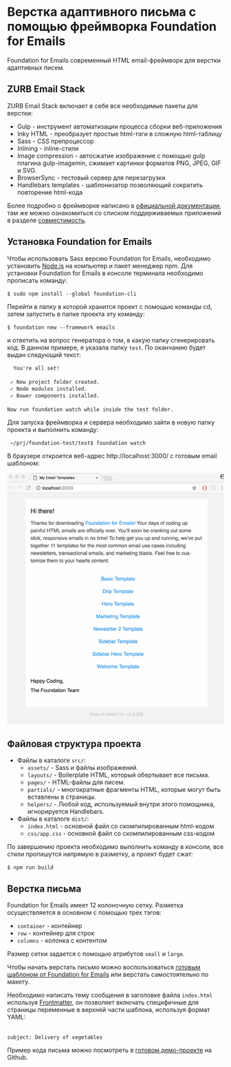 # Верстка адаптивного письма с помощью фреймворка Foundation for Emails

Foundation for Emails современный HTML email-фреймворк для верстки адаптивных писем.

## ZURB Email Stack

ZURB Email Stack включает в себя все необходимые пакеты для верстки:

 * Gulp - инструмент автоматизации процесса сборки веб-приложения
 * Inky HTML - преобразует простые html-тэги в сложную html-таблицу
 * Sass - CSS препроцессор
 * Inlining - inline-стили
 * Image compression - автосжатие изображение с помощью gulp плагина gulp-imagemin,
   сжимает картинки форматов PNG, JPEG, GIF и SVG.
 * BrowserSync - тестовый сервер для перезагрузки
 * Handlebars templates - шаблонизатор позволяющий сократить повторение html-кода

Более подробно о фреймворке написано в [официальной документации](http://foundation.zurb.com/emails/docs/sass-guide.html),
там же можно ознакомиться со списком поддерживаемых приложений в разделе [совместимость](http://foundation.zurb.com/emails/docs/compatibility.html).

## Установка Foundation for Emails
Чтобы использовать Sass версию Foundation for Emails, необходимо установить [Node.js](https://nodejs.org/en/) на компьютер
и пакет менеджер npm. Для установки Foundation for Emails в консоле терминала необходимо прописать команду:

 ```
 $ sudo npm install --global foundation-cli

 ```

 Перейти в папку в которой хранится проект с помощью команды cd, затем запустить в папке проекта эту команду:

 ```
 $ foundation new --framework emails
 ```

 и ответить на вопрос генератора о том, в какую папку сгенерировать код. В данном примере, я указала папку `test`. По оканчанию будет выдан следующий текст:

```
  You're all set!

 ✓ New project folder created.
 ✓ Node modules installed.
 ✓ Bower components installed.

Now run foundation watch while inside the test folder.

```


Для запуска фреймворка и сервера необходимо зайти в новую папку проекта и выполнить команду:

```
 ~/prj/foundation-test/test$ foundation watch
```

В браузере откроется веб-адрес http://localhost:3000/ с готовым email шаблоном:

![email-шаблон](email-shablon.png)

## Файловая структура проекта

* Файлы в каталоге `src/`:
    * `assets/` - Sass и файлы изображений.
    * `layouts/` - Boilerplate HTML, который обертывает все письма.
    * `pages/` - HTML-файлы для писем.
    * `partials/` - многократные фрагменты HTML, которые могут быть вставлены в страницы.
    * `helpers/` - Любой код, используемый внутри этого помощника, игнорируется Handlebars.
* Файлы в каталоге `dist/`:
    * `index.html` - основной файл со скомпилированным html-кодом
    * `css/app.css` - основной файл со скомпилированным css-кодом

По завершению проекта необходимо выполнить команду в консоли,
все стили пропишутся напрямую в разметку, а проект будет сжат:

```
$ npm run build
```

## Верстка письма

Foundation for Emails имеет 12 колоночную сетку.
Разметка осуществляется в основном с помощью трех тэгов:

* `container` - контейнер
* `row` - контейнер для строк
* `columns` - колонка с контентом

Размер сетки задается с помощью атрибутов `small` и `large`.

Чтобы начать верстать письмо можно воспользоваться [готовым шаблоном от Foundation for Emails](http://foundation.zurb.com/emails/email-templates.html) или верстать самостоятельно по макету.

Необходимо написать тему сообщения в заголовке файла `index.html` используя [Frontmatter](http://assemble.io/docs/YAML-front-matter.html),
он позволяет включать специфичные для страницы переменные в верхней части шаблона,
используя формат YAML:

```

subject: Delivery of vegetables
```

Пример кода письма можно посмотреть в [готовом демо-проекте](https://github.com/NataliaVolik/email-layout-foundation) на Github.
